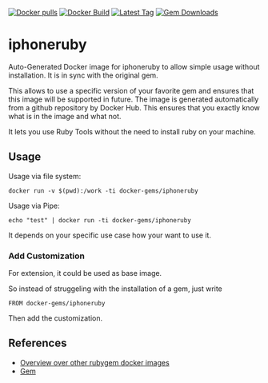 [![Docker pulls](https://img.shields.io/docker/pulls/rubygem/iphoneruby.svg)](https://hub.docker.com/r/rubygem/iphoneruby/)
[![Docker Build](https://img.shields.io/docker/automated/rubygem/iphoneruby.svg)](https://hub.docker.com/r/rubygem/iphoneruby/)
[![Latest Tag](https://img.shields.io/github/tag/docker-rubygem/iphoneruby.svg)](https://hub.docker.com/r/rubygem/iphoneruby/)
[![Gem Downloads](https://img.shields.io/gem/dt/iphoneruby.svg)](https://rubygems.org/gems/iphoneruby/)
# iphoneruby

Auto-Generated Docker image for iphoneruby to allow simple usage without installation.
It is in sync with the original gem.

This allows to use a specific version of your favorite gem and ensures that this image will be supported in future.
The image is generated automatically from a github repository by Docker Hub.
This ensures that you exactly know what is in the image and what not.

It lets you use Ruby Tools without the need to install ruby on your machine.

## Usage

Usage via file system:

`docker run -v $(pwd):/work -ti docker-gems/iphoneruby`

Usage via Pipe:

`echo "test" | docker run -ti docker-gems/iphoneruby`

It depends on your specific use case how your want to use it.

### Add Customization

For extension, it could be used as base image.

So instead of struggeling with the installation of a gem, just write

`FROM docker-gems/iphoneruby`

Then add the customization.

## References

 - [Overview over other rubygem docker images](https://github.com/thinkbot/docker-rubygem)
 - [Gem](https://rubygems.org/gems/iphoneruby/)
